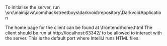 To initialise the server, run \src\main\java\com\hackstreetboys\darkvoid\repository\DarkvoidApplication

The home page for the client can be found at \frontend\home.html
The client should be run at http://localhost:63342/ to be allowed to interact with the server. This is the default port where IntelliJ runs HTML files.